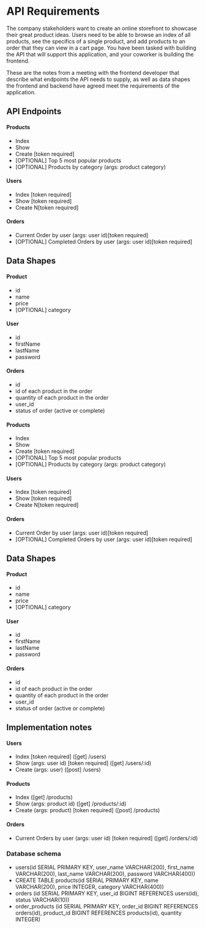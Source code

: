 # API Requirements
The company stakeholders want to create an online storefront to showcase their great product ideas. Users need to be able to browse an index of all products, see the specifics of a single product, and add products to an order that they can view in a cart page. You have been tasked with building the API that will support this application, and your coworker is building the frontend.

These are the notes from a meeting with the frontend developer that describe what endpoints the API needs to supply, as well as data shapes the frontend and backend have agreed meet the requirements of the application. 

## API Endpoints
#### Products
- Index 
- Show
- Create [token required]
- [OPTIONAL] Top 5 most popular products 
- [OPTIONAL] Products by category (args: product category)

#### Users
- Index [token required]
- Show [token required]
- Create N[token required]

#### Orders
- Current Order by user (args: user id)[token required]
- [OPTIONAL] Completed Orders by user (args: user id)[token required]

## Data Shapes
#### Product
-  id
- name
- price
- [OPTIONAL] category

#### User
- id
- firstName
- lastName
- password

#### Orders
- id
- id of each product in the order
- quantity of each product in the order
- user_id
- status of order (active or complete)

####
#### Products
- Index
- Show
- Create [token required]
- [OPTIONAL] Top 5 most popular products
- [OPTIONAL] Products by category (args: product category)

#### Users
- Index [token required]
- Show [token required]
- Create N[token required]

#### Orders
- Current Order by user (args: user id)[token required]
- [OPTIONAL] Completed Orders by user (args: user id)[token required]

## Data Shapes
#### Product
- id
- name
- price
- [OPTIONAL] category

#### User
- id
- firstName
- lastName
- password

#### Orders
- id
- id of each product in the order
- quantity of each product in the order
- user_id
- status of order (active or complete)

## Implementation notes

#### Users
- Index [token required] ([get] /users)
- Show (args: user id) [token required] ([get] /users/:id)
- Create (args: user) ([post] /users)

#### Products
- Index ([get] /products)
- Show (args: product id) ([get] /products/:id)
- Create (args: product) [token required] ([post] /products)


#### Orders
- Current Orders by user (args: user id) [token required] ([get] /orders/:id)

### Database schema
- users(id SERIAL PRIMARY KEY, user_name VARCHAR(200), first_name VARCHAR(200), last_name VARCHAR(200), password VARCHAR(400))
- CREATE TABLE products(id SERIAL PRIMARY KEY, name VARCHAR(200), price INTEGER, category VARCHAR(400))
- orders (id SERIAL PRIMARY KEY, user_id BIGINT REFERENCES users(id), status VARCHAR(10))
- order_products (id SERIAL PRIMARY KEY, order_id BIGINT REFERENCES orders(id), product_id BIGINT REFERENCES products(id), quantity INTEGER)
